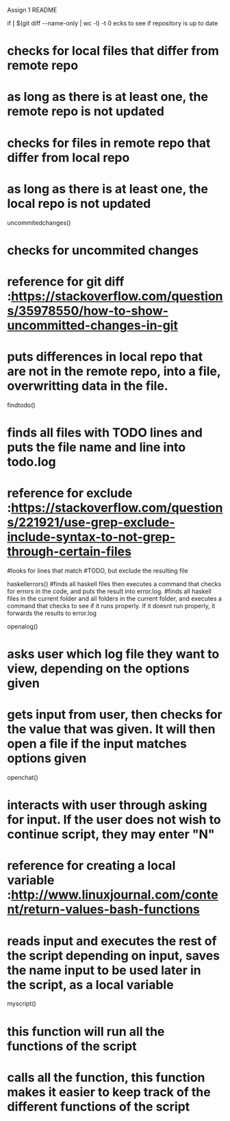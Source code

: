 Assign 1 README


if [ $(git diff --name-only | wc -l) -t 0 ecks to see if repository is up to date

# checks for local files that differ from remote repo
# as long as there is at least one, the remote repo is not updated

# checks for files in remote repo that differ from local repo
# as long as there is at least one, the local repo is not updated


uncommitedchanges()
# checks for uncommited changes
# reference for git diff :https://stackoverflow.com/questions/35978550/how-to-show-uncommitted-changes-in-git
# puts differences in local repo that are not in the remote repo, into a file, overwritting data in the file.

findtodo()
# finds all files with TODO lines and puts the file name and line into todo.log
# reference for exclude :https://stackoverflow.com/questions/221921/use-grep-exclude-include-syntax-to-not-grep-through-certain-files
#looks for lines that match #TODO, but exclude the resulting file

haskellerrors()
#finds all haskell files then executes a command that checks for errors in the code, and puts the result into error.log.
#finds all haskell files in the current folder and all folders in the current folder, and executes a command that checks to see if it runs properly. If it doesnt run properly, it forwards the results to error.log

openalog()
# asks user which log file they want to view, depending on the options given
# gets input from user, then checks for the value that was given. It will then open a file if the input matches options given

openchat()
# interacts with user through asking for input. If the user does not wish to continue script, they may enter "N"
# reference for creating a local variable :http://www.linuxjournal.com/content/return-values-bash-functions
# reads input and executes the rest of the script depending on input, saves the name input to be used later in the script, as a local variable

myscript()
# this function will run all the functions of the script
# calls all the function, this function makes it easier to keep track of the different functions of the script 
